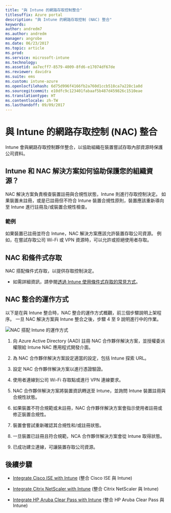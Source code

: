 ```yaml
---
title: "與 Intune 的網路存取控制整合"
titlesuffix: Azure portal
description: "與 Intune 的網路存取控制 (NAC) 整合"
keywords: 
author: andredm7
ms.author: andredm
manager: angrobe
ms.date: 06/23/2017
ms.topic: article
ms.prod: 
ms.service: microsoft-intune
ms.technology: 
ms.assetid: aa7ecff7-8579-4009-8fd6-e17074df67de
ms.reviewer: davidra
ms.suite: ems
ms.custom: intune-azure
ms.openlocfilehash: 6d75d996f4166fb2a760d1ccb518ca7a228c1a0d
ms.sourcegitcommit: e10dfc9c123401fabaaf5b487d459826c1510eae
ms.translationtype: HT
ms.contentlocale: zh-TW
ms.lasthandoff: 09/09/2017
---
```

# <a name="network-access-control-nac-integration-with-intune"></a>與 Intune 的網路存取控制 (NAC) 整合

Intune 會與網路存取控制夥伴整合，以協助組織在裝置嘗試存取內部資源時保護公司資料。

## <a name="how-do-intune-and-nac-solutions-help-protect-your-organization-resources"></a>Intune 和 NAC 解決方案如何協助保護您的組織資源？

NAC 解決方案負責檢查裝置註冊與合規性狀態，Intune 則進行存取控制決定。 如果裝置未註冊，或是已註冊但不符合 Intune 裝置合規性原則，裝置應該重新導向至 Intune 進行註冊及/或裝置合規性檢查。

### <a name="example"></a>範例

如果裝置已註冊並符合 Intune，NAC 解決方案應該允許裝置存取公司資源。 例如，在嘗試存取公司 Wi-Fi 或 VPN 資源時，可以允許或拒絕使用者存取。

## <a name="nac-and-conditional-access"></a>NAC 和條件式存取

NAC 搭配條件式存取，以提供存取控制決定。

- 如需詳細資訊，請參閱[透過 Intune 使用條件式存取的常見方式](conditional-access-intune-common-ways-use.md)。

## <a name="how-the-nac-integration-works"></a>NAC 整合的運作方式

以下是在與 Intune 整合時，NAC 整合的運作方式概觀，前三個步驟說明上架程序。 一旦 NAC 解決方案與 Intune 整合之後，步驟 4 至 9 說明進行中的作業。

![NAC 搭配 Intune 的運作方式](./media/ca-intune-common-ways-2.png)

1.  向 Azure Active Directory (AAD) 註冊 NAC 合作夥伴解決方案，並授權委派權限給 Intune NAC 應用程式開發介面。

2.  為 NAC 合作夥伴解決方案設定適當的設定，包括 Intune 探索 URL。

3.  設定 NAC 合作夥伴解決方案以進行憑證驗證。

4.  使用者連線到公司 Wi-Fi 存取點或進行 VPN 連線要求。

5.  NAC 合作夥伴解決方案將裝置資訊轉送至 Intune，並詢問 Intune 裝置註冊與合規性狀態。

6.  如果裝置不符合規範或未註冊，NAC 合作夥伴解決方案會指示使用者註冊或修正裝置合規性。

7.  裝置會嘗試重新確認其合規性和/或註冊狀態。

8.  一旦裝置已註冊且符合規範，NCA 合作夥伴解決方案會從 Intune 取得狀態。

9.  已成功建立連線，可讓裝置存取公司資源。

## <a name="next-steps"></a>後續步驟

-   [Integrate Cisco ISE with Intune](http://www.cisco.com/c/en/us/td/docs/security/ise/2-1/admin_guide/b_ise_admin_guide_21/b_ise_admin_guide_20_chapter_01000.html) (整合 Cisco ISE 與 Intune)

-   [Integrate Citrix NetScaler with Intune](http://docs.citrix.com/en-us/netscaler-gateway/12/microsoft-intune-integration/configuring-network-access-control-device-check-for-netscaler-gateway-virtual-server-for-single-factor-authentication-deployment.html) (整合 Citrix NetScaler 與 Intune)

-   [Integrate HP Aruba Clear Pass with Intune](https://support.arubanetworks.com/Documentation/tabid/77/DMXModule/512/Command/Core_Download/Default.aspx?EntryId=23757) (整合 HP Aruba Clear Pass 與 Intune)
